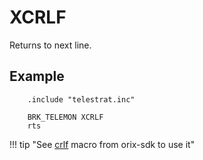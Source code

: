 # XCRLF

Returns to next line.

## Example

```ca65
    .include "telestrat.inc"

    BRK_TELEMON XCRLF
    rts
```

!!! tip "See [crlf](../../../developer_manual/orixsdk_macros/crlf) macro from orix-sdk to use it"
